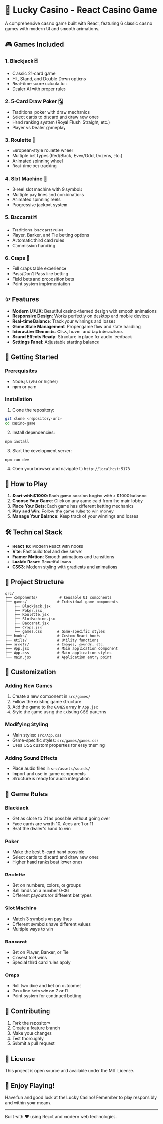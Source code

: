 # 🎰 Lucky Casino - React Casino Game

A comprehensive casino game built with React, featuring 6 classic casino games with modern UI and smooth animations.

## 🎮 Games Included

### 1. **Blackjack** 🃏

- Classic 21-card game
- Hit, Stand, and Double Down options
- Real-time score calculation
- Dealer AI with proper rules

### 2. **5-Card Draw Poker** 🂡

- Traditional poker with draw mechanics
- Select cards to discard and draw new ones
- Hand ranking system (Royal Flush, Straight, etc.)
- Player vs Dealer gameplay

### 3. **Roulette** 🎰

- European-style roulette wheel
- Multiple bet types (Red/Black, Even/Odd, Dozens, etc.)
- Animated spinning wheel
- Real-time bet tracking

### 4. **Slot Machine** 🎰

- 3-reel slot machine with 9 symbols
- Multiple pay lines and combinations
- Animated spinning reels
- Progressive jackpot system

### 5. **Baccarat** 🃏

- Traditional baccarat rules
- Player, Banker, and Tie betting options
- Automatic third card rules
- Commission handling

### 6. **Craps** 🎲

- Full craps table experience
- Pass/Don't Pass line betting
- Field bets and proposition bets
- Point system implementation

## ✨ Features

- **Modern UI/UX**: Beautiful casino-themed design with smooth animations
- **Responsive Design**: Works perfectly on desktop and mobile devices
- **Real-time Balance**: Track your winnings and losses
- **Game State Management**: Proper game flow and state handling
- **Interactive Elements**: Click, hover, and tap interactions
- **Sound Effects Ready**: Structure in place for audio feedback
- **Settings Panel**: Adjustable starting balance

## 🚀 Getting Started

### Prerequisites

- Node.js (v16 or higher)
- npm or yarn

### Installation

1. Clone the repository:

```bash
git clone <repository-url>
cd casino-game
```

2. Install dependencies:

```bash
npm install
```

3. Start the development server:

```bash
npm run dev
```

4. Open your browser and navigate to `http://localhost:5173`

## 🎯 How to Play

1. **Start with $1000**: Each game session begins with a $1000 balance
2. **Choose Your Game**: Click on any game card from the main lobby
3. **Place Your Bets**: Each game has different betting mechanics
4. **Play and Win**: Follow the game rules to win money
5. **Manage Your Balance**: Keep track of your winnings and losses

## 🛠️ Technical Stack

- **React 18**: Modern React with hooks
- **Vite**: Fast build tool and dev server
- **Framer Motion**: Smooth animations and transitions
- **Lucide React**: Beautiful icons
- **CSS3**: Modern styling with gradients and animations

## 📁 Project Structure

```
src/
├── components/          # Reusable UI components
├── games/              # Individual game components
│   ├── Blackjack.jsx
│   ├── Poker.jsx
│   ├── Roulette.jsx
│   ├── SlotMachine.jsx
│   ├── Baccarat.jsx
│   ├── Craps.jsx
│   └── games.css       # Game-specific styles
├── hooks/              # Custom React hooks
├── utils/              # Utility functions
├── assets/             # Images, sounds, etc.
├── App.jsx             # Main application component
├── App.css             # Main application styles
└── main.jsx            # Application entry point
```

## 🎨 Customization

### Adding New Games

1. Create a new component in `src/games/`
2. Follow the existing game structure
3. Add the game to the `GAMES` array in `App.jsx`
4. Style the game using the existing CSS patterns

### Modifying Styling

- Main styles: `src/App.css`
- Game-specific styles: `src/games/games.css`
- Uses CSS custom properties for easy theming

### Adding Sound Effects

- Place audio files in `src/assets/sounds/`
- Import and use in game components
- Structure is ready for audio integration

## 🎲 Game Rules

### Blackjack

- Get as close to 21 as possible without going over
- Face cards are worth 10, Aces are 1 or 11
- Beat the dealer's hand to win

### Poker

- Make the best 5-card hand possible
- Select cards to discard and draw new ones
- Higher hand ranks beat lower ones

### Roulette

- Bet on numbers, colors, or groups
- Ball lands on a number 0-36
- Different payouts for different bet types

### Slot Machine

- Match 3 symbols on pay lines
- Different symbols have different values
- Multiple ways to win

### Baccarat

- Bet on Player, Banker, or Tie
- Closest to 9 wins
- Special third card rules apply

### Craps

- Roll two dice and bet on outcomes
- Pass line bets win on 7 or 11
- Point system for continued betting

## 🤝 Contributing

1. Fork the repository
2. Create a feature branch
3. Make your changes
4. Test thoroughly
5. Submit a pull request

## 📄 License

This project is open source and available under the MIT License.

## 🎉 Enjoy Playing!

Have fun and good luck at the Lucky Casino! Remember to play responsibly and within your means.

---

Built with ❤️ using React and modern web technologies.
